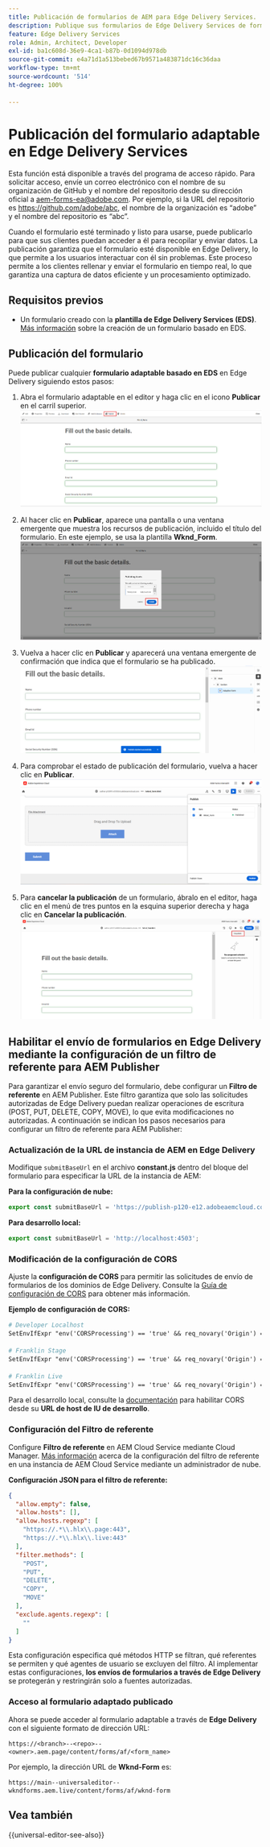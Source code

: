```yaml
---
title: Publicación de formularios de AEM para Edge Delivery Services.
description: Publique sus formularios de Edge Delivery Services de forma rápida y fluida.
feature: Edge Delivery Services
role: Admin, Architect, Developer
exl-id: ba1c608d-36e9-4ca1-b87b-0d1094d978db
source-git-commit: e4a71d1a513bebed67b9571a483871dc16c36daa
workflow-type: tm+mt
source-wordcount: '514'
ht-degree: 100%

---
```


# Publicación del formulario adaptable en Edge Delivery Services

<span class="preview"> Esta función está disponible a través del programa de acceso rápido. Para solicitar acceso, envíe un correo electrónico con el nombre de su organización de GitHub y el nombre del repositorio desde su dirección oficial a <a href="mailto:aem-forms-ea@adobe.com">aem-forms-ea@adobe.com</a>. Por ejemplo, si la URL del repositorio es https://github.com/adobe/abc, el nombre de la organización es “adobe” y el nombre del repositorio es “abc”.</span>


Cuando el formulario esté terminado y listo para usarse, puede publicarlo para que sus clientes puedan acceder a él para recopilar y enviar datos. La publicación garantiza que el formulario esté disponible en Edge Delivery, lo que permite a los usuarios interactuar con él sin problemas. Este proceso permite a los clientes rellenar y enviar el formulario en tiempo real, lo que garantiza una captura de datos eficiente y un procesamiento optimizado.

## Requisitos previos

* Un formulario creado con la **plantilla de Edge Delivery Services (EDS)**. [Más información](/help/edge/docs/forms/universal-editor/getting-started-universal-editor.md) sobre la creación de un formulario basado en EDS.

## Publicación del formulario

Puede publicar cualquier **formulario adaptable basado en EDS** en Edge Delivery siguiendo estos pasos:

<!--1. Select the **Adaptive Form** that you want to publish and click the **Edit** ![edit icon](/help/forms/assets/edit.svg) icon.
   ![Select EDS-Based Form](/help/forms/assets/select-eds-based-form.png)-->

1. Abra el formulario adaptable en el editor y haga clic en el icono **Publicar** en el carril superior.
   ![Haga clic en Publicar](/help/forms/assets/publish-icon-eds-form.png)

1. Al hacer clic en **Publicar**, aparece una pantalla o una ventana emergente que muestra los recursos de publicación, incluido el título del formulario. En este ejemplo, se usa la plantilla **Wknd_Form**.
   ![Publicación al hacer clic](/help/forms/assets/on-click-publish.png)

1. Vuelva a hacer clic en **Publicar** y aparecerá una ventana emergente de confirmación que indica que el formulario se ha publicado.
   ![Éxito de publicación](/help/forms/assets/publish-success.png)

1. Para comprobar el estado de publicación del formulario, vuelva a hacer clic en **Publicar**.
   ![Estado de publicación](/help/forms/assets/publish-status.png)

1. Para **cancelar la publicación** de un formulario, ábralo en el editor, haga clic en el menú de tres puntos en la esquina superior derecha y haga clic en **Cancelar la publicación**.
   ![Cancelar publicación](/help/forms/assets/unpublish--form.png)

## Habilitar el envío de formularios en Edge Delivery mediante la configuración de un filtro de referente para AEM Publisher

Para garantizar el envío seguro del formulario, debe configurar un **Filtro de referente** en AEM Publisher. Este filtro garantiza que solo las solicitudes autorizadas de Edge Delivery puedan realizar operaciones de escritura (POST, PUT, DELETE, COPY, MOVE), lo que evita modificaciones no autorizadas. A continuación se indican los pasos necesarios para configurar un filtro de referente para AEM Publisher:

### Actualización de la URL de instancia de AEM en Edge Delivery

Modifique `submitBaseUrl` en el archivo **constant.js** dentro del bloque del formulario para especificar la URL de la instancia de AEM:

**Para la configuración de nube:**

```js
export const submitBaseUrl = 'https://publish-p120-e12.adobeaemcloud.com';
```
**Para desarrollo local:**

```js
export const submitBaseUrl = 'http://localhost:4503';
```

### Modificación de la configuración de CORS

Ajuste la **configuración de CORS** para permitir las solicitudes de envío de formularios de los dominios de Edge Delivery. Consulte la [Guía de configuración de CORS](https://experienceleague.adobe.com/es/docs/experience-manager-learn/getting-started-with-aem-headless/deployments/configurations/cors) para obtener más información.

**Ejemplo de configuración de CORS:**

```apache
# Developer Localhost
SetEnvIfExpr "env('CORSProcessing') == 'true' && req_novary('Origin') =~ m#(http://localhost(:\d+)?$)#" CORSTrusted=true

# Franklin Stage
SetEnvIfExpr "env('CORSProcessing') == 'true' && req_novary('Origin') =~ m#(https://.*\.hlx\.page$)#" CORSTrusted=true  

# Franklin Live
SetEnvIfExpr "env('CORSProcessing') == 'true' && req_novary('Origin') =~ m#(https://.*\.hlx\.live$)#" CORSTrusted=true
```
Para el desarrollo local, consulte la [documentación](https://experienceleague.adobe.com/es/docs/experience-manager-cloud-service/content/headless/deployment/referrer-filter) para habilitar CORS desde su **URL de host de IU de desarrollo**.

### Configuración del Filtro de referente

Configure **Filtro de referente** en AEM Cloud Service mediante Cloud Manager. [Más información](https://experienceleague.adobe.com/es/docs/experience-manager-learn/foundation/security/understand-cross-origin-resource-sharing) acerca de la configuración del filtro de referente en una instancia de AEM Cloud Service mediante un administrador de nube.

**Configuración JSON para el filtro de referente:**

```json
{
  "allow.empty": false,
  "allow.hosts": [],
  "allow.hosts.regexp": [
    "https://.*\\.hlx\\.page:443",
    "https://.*\\.hlx\\.live:443"
  ],
  "filter.methods": [
    "POST",
    "PUT",
    "DELETE",
    "COPY",
    "MOVE"
  ],
  "exclude.agents.regexp": [
    ""
  ]
}
```

Esta configuración especifica qué métodos HTTP se filtran, qué referentes se permiten y qué agentes de usuario se excluyen del filtro. Al implementar estas configuraciones, **los envíos de formularios a través de Edge Delivery** se protegerán y restringirán solo a fuentes autorizadas.

### Acceso al formulario adaptado publicado

Ahora se puede acceder al formulario adaptable a través de **Edge Delivery** con el siguiente formato de dirección URL:

```
https://<branch>--<repo>--<owner>.aem.page/content/forms/af/<form_name>
```

Por ejemplo, la dirección URL de **Wknd-Form** es:

```
https://main--universaleditor--wkndforms.aem.live/content/forms/af/wknd-form
```


## Vea también

{{universal-editor-see-also}}

